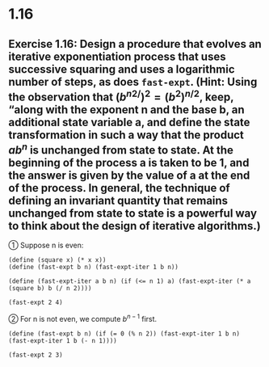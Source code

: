 # 1.16

## Exercise 1.16: Design a procedure that evolves an iterative exponentiation process that uses successive squaring and uses a logarithmic number of steps, as does `fast-expt`. (Hint: Using the observation that $(b^{n2/})^2 = (b^2)^{n/2}$, keep, “along with the exponent n and the base b, an additional state variable a, and define the state transformation in such a way that the product $ab^n$ is unchanged from state to state. At the beginning of the process a is taken to be 1, and the answer is given by the value of a at the end of the process. In general, the technique of defining an invariant quantity that remains unchanged from state to state is a powerful way to think about the design of iterative algorithms.)

① Suppose n is even:

```eval-scheme
(define (square x) (* x x))
(define (fast-expt b n) (fast-expt-iter 1 b n))

(define (fast-expt-iter a b n) (if (<= n 1) a) (fast-expt-iter (* a (square b) b (/ n 2))))

(fast-expt 2 4)
```

② For n is not even, we compute $b^{n-1}$ first.

```eval-scheme
(define (fast-expt b n) (if (= 0 (% n 2)) (fast-expt-iter 1 b n) (fast-expt-iter 1 b (- n 1))))

(fast-expt 2 3)
```
